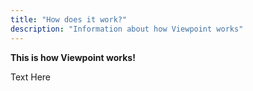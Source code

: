 ```yaml
---
title: "How does it work?"
description: "Information about how Viewpoint works"
---
```


**This is how Viewpoint works!**

Text Here
